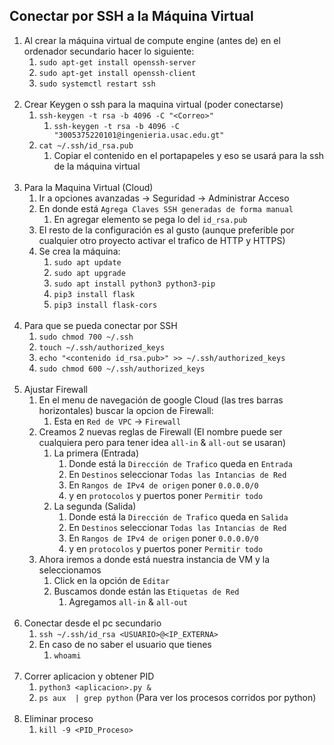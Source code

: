 ## Conectar por SSH a la Máquina Virtual

1. Al crear la máquina virtual de compute engine (antes de) en el ordenador secundario hacer lo siguiente:
   1. `sudo apt-get install openssh-server`
   2. `sudo apt-get install openssh-client`
   3. `sudo systemctl restart ssh`
<br/><br/>
2. Crear Keygen o ssh para la maquina virtual (poder conectarse)
   1. `ssh-keygen -t rsa -b 4096 -C "<Correo>"`
      1. `ssh-keygen -t rsa -b 4096 -C "3005375220101@ingenieria.usac.edu.gt"`
   2. `cat ~/.ssh/id_rsa.pub`
      1. Copiar el contenido en el portapapeles y eso se usará para la ssh de la máquina virtual
<br/><br/>
3. Para la Maquina Virtual (Cloud)
   1. Ir a opciones avanzadas -> Seguridad -> Administrar Acceso
   2. En donde está `Agrega Claves SSH generadas de forma manual`
      1. En agregar elemento se pega lo del `id_rsa.pub`
   3. El resto de la configuración es al gusto (aunque preferible por cualquier otro proyecto activar el trafico de HTTP y HTTPS)
   4. Se crea la máquina:
      1. `sudo apt update`
      2. `sudo apt upgrade`
      3. `sudo apt install python3 python3-pip`
      4. `pip3 install flask`
      5. `pip3 install flask-cors`
<br/><br/>
4. Para que se pueda conectar por SSH
   1. `sudo chmod 700 ~/.ssh`
   2. `touch ~/.ssh/authorized_keys`
   3. `echo "<contenido id_rsa.pub>" >> ~/.ssh/authorized_keys`
   4. `sudo chmod 600 ~/.ssh/authorized_keys`
<br/><br/>
5. Ajustar Firewall
   1. En el menu de navegación de google Cloud (las tres barras horizontales) buscar la opcion de Firewall:
      1. Esta en `Red de VPC` -> `Firewall`
   2. Creamos 2 nuevas reglas de Firewall (El nombre puede ser cualquiera pero para tener idea `all-in` & `all-out` se usaran)
      1. La primera (Entrada)
         1. Donde está la `Dirección de Trafico` queda en `Entrada`
         2. En `Destinos` seleccionar `Todas las Intancias de Red`
         3. En `Rangos de IPv4 de origen` poner `0.0.0.0/0`
         4. y en `protocolos` y puertos poner `Permitir todo`
      2. La segunda (Salida)
         1. Donde está la `Dirección de Trafico` queda en `Salida`
         2. En `Destinos` seleccionar `Todas las Intancias de Red`
         3. En `Rangos de IPv4 de origen` poner `0.0.0.0/0`
         4. y en `protocolos` y puertos poner `Permitir todo`
   3. Ahora iremos a donde está nuestra instancia de VM y la seleccionamos
      1. Click en la opción de `Editar`
      2. Buscamos donde están las `Etiquetas de Red`
         1. Agregamos `all-in` & `all-out`
<br/><br/>
6. Conectar desde el pc secundario
   1. `ssh ~/.ssh/id_rsa <USUARIO>@<IP_EXTERNA>`
   2. En caso de no saber el usuario que tienes
      1. `whoami`
<br/><br/>
7. Correr aplicacion y obtener PID
   1. `python3 <aplicacion>.py &`
   2. `ps aux  | grep python` (Para ver los procesos corridos por python)
<br/><br/>
8. Eliminar proceso
   1. `kill -9 <PID_Proceso>`